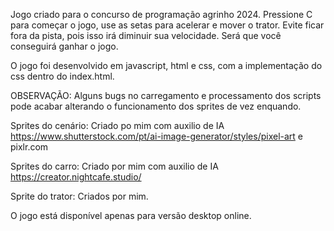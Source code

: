  Jogo criado para o concurso de programação agrinho 2024. Pressione C para começar o jogo, use as setas para acelerar e mover o trator. Evite ficar fora da pista, pois isso irá diminuir sua velocidade. Será que você conseguirá ganhar o jogo.

O jogo foi desenvolvido em javascript, html e css, com a implementação do css dentro do index.html.

OBSERVAÇÃO: Alguns bugs no carregamento e processamento dos scripts pode acabar alterando o funcionamento dos sprites de vez enquando.

Sprites do cenário: Criado po mim com auxilio de IA https://www.shutterstock.com/pt/ai-image-generator/styles/pixel-art e pixlr.com

Sprites do carro: Criado por mim com auxilio de IA https://creator.nightcafe.studio/ 

Sprite do trator: Criados por mim.

O jogo está disponível apenas para versão desktop online.
